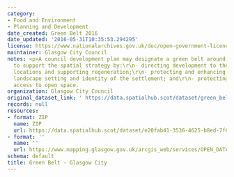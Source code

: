 ```yaml
---
category:
- Food and Environment
- Planning and Development
date_created: Green Belt 2016
date_updated: '2016-05-31T10:35:53.294295'
license: https://www.nationalarchives.gov.uk/doc/open-government-licence/version/3/
maintainer: Glasgow City Council
notes: <p>A council development plan may designate a green belt around a city or town
  to support the spatial strategy by:\r\n- directing development to the most appropriate
  locations and supporting regeneration;\r\n- protecting and enhancing the character,
  landscape setting and identity of the settlement; and\r\n- protecting and providing
  access to open space.                                                                                                                                                                                                                                                                                                                                                                                                                                                                                                                                                                                                                                                                                                                                                                                                                                                                                                                                                                                                                                                                                                                                                                                                                                                                                                                                                                                                                                                                                                                                                                                                                                                                                                                    </p>
organization: Glasgow City Council
original_dataset_link: ' https://data.spatialhub.scot/dataset/green_belt-gc'
records: null
resources:
- format: ZIP
  name: ZIP
  url: https://data.spatialhub.scot/dataset/e20fab41-3536-4625-b8ed-7f02c06c051d/resource/90eccdfc-421f-42d6-a291-a5ac94272ab5/download/glasgow_greenbelt.zip
- format: ''
  name: ''
  url: https://www.mapping.glasgow.gov.uk/arcgis_web/services/OPEN_DATA/City_Development_Plan/MapServer/WFSServer?request=GetCapabilities&service=WFS
schema: default
title: Green Belt - Glasgow City
---
```

